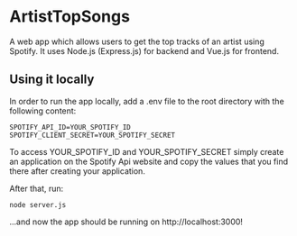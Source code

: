 # ArtistTopSongs
A web app which allows users to get the top tracks of an artist using Spotify. It uses Node.js (Express.js) for backend and Vue.js for frontend. 

## Using it locally
In order to run the app locally, add a .env file to the root directory with the following content:
```
SPOTIFY_API_ID=YOUR_SPOTIFY_ID
SPOTIFY_CLIENT_SECRET=YOUR_SPOTIFY_SECRET
```
To access YOUR_SPOTIFY_ID and YOUR_SPOTIFY_SECRET simply create an application on the Spotify Api website and copy the values that you find there after creating your application.

After that, run:
```
node server.js
```
...and now the app should be running on http://localhost:3000!
